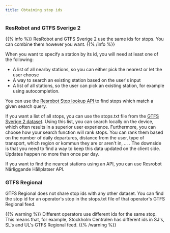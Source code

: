 ```yaml
---
title: Obtaining stop ids
---
```


### ResRobot and GTFS Sverige 2

{{% info %}} ResRobot and GTFS Sverige 2 use the same ids for stops. You can combine them however you want.
{{% /info %}}

When you want to specify a station by its id, you will need at least one of the following:

* A list of all nearby stations, so you can either pick the nearest or let the user choose
* A way to search an existing station based on the user's input
* A list of all stations, so the user can pick an existing station, for example using autocompletion.

You can
use the [Resrobot Stop lookup API ](/api/trafiklab-apis/resrobot-v21/stop-lookup.md)
to find stops which match a given search query.

If you want a list of all stops, you can use the stops.txt file
from the [GTFS Sverige 2 dataset](/api/trafiklab-apis/gtfs-sverige-21/). Using this
list, you can search locally on the device, which often results in a superior user experience. Furthermore, you can
choose how your search function will rank stops. You can rank them based on the number of daily departures, distance
from the user, type of transport, which region or kommun they are or aren't in, ... . The downside is that you need to
find a way to keep this data updated on the client side. Updates happen no more than once per day.

If you want to find the nearest stations using an API, you can use Resrobot Närliggande Hållplatser API.

### GTFS Regional

GTFS Regional does not share stop ids with any other dataset. You can find the stop id for an operator's stop in the
stops.txt file of that operator's GTFS Regional feed.

{{% warning %}} Different operators use different ids for the same stop. This means that, for example,
Stockholm Centralen has different ids in SJ's, SL's and UL's GTFS Regional feed. {{% /warning %}}
